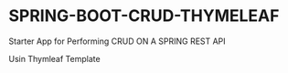 # SPRING-BOOT-CRUD-THYMELEAF
Starter App for Performing CRUD ON A SPRING  REST API 

Usin Thymleaf Template
